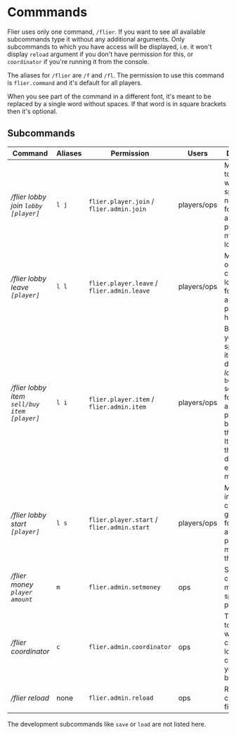 # Commmands

Flier uses only one command, `/flier`. If you want to see all available subcommands type it without any additional arguments. Only subcommands to which you have access will be displayed, i.e. it won't display `reload` argument if you don't have permission for this, or `coordinator` if you're running it from the console.

The aliases for `/flier` are `/f` and `/fl`. The permission to use this command is `flier.command` and it's default for all players.

When you see part of the command in a different font, it's meant to be replaced by a single word without spaces. If that word is in square brackets then it's optional.

## Subcommands

| Command | Aliases | Permission | Users | Description |
|---------------|--------|---------------|--------|---------------------------|
| _/flier lobby join `lobby` `[player]`_ | `l j` | `flier.player.join` / `flier.admin.join` | players/ops | Moves you to a lobby with specified name or forces another player to move to the lobby. |
| _/flier lobby leave `[player]`_ | `l l` | `flier.player.leave` / `flier.admin.leave` | players/ops | Moves you out of the current lobby or forces another player out of his lobby. |
| _/flier lobby item `sell/buy` `item` `[player]`_ | `l i` | `flier.player.item` / `flier.admin.item` | players/ops | Buys/sells you specified items (as defined in _lobbies.yml_, `buttons` section) or forces another player to buy/sell these items. It can fail if the player doesn't have enough money. |
| _/flier lobby start `[player]`_ | `l s` | `flier.player.start` / `flier.admin.start` | players/ops | Moves you into the current game or forces another player to move into the game. |
| _/flier money `player` `amount`_ | `m` | `flier.admin.setmoney` | ops | Sets the current money of a specified player. |
| _/flier coordinator_ | `c` | `flier.admin.coordinator` | ops | Toggles a tool which will display copyable locations in chat when you click on blocks. |
| _/flier reload_ | none | `flier.admin.reload` | ops | Reloads the configuration files. |

The development subcommands like `save` or `load` are not listed here.
